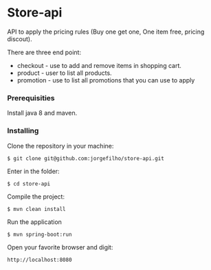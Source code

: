 # Store-api

API to apply the pricing rules (Buy one get one, One item free, pricing discout). 

There are three end point:

* checkout  - use to add and remove items in shopping cart.
* product - user to list all products.
* promotion - use to list all promotions that you can use to apply


### Prerequisities

Install java 8 and maven.

### Installing


Clone the repository in your machine:

```
$ git clone git@github.com:jorgefilho/store-api.git
```

Enter in the folder:

```
$ cd store-api
```

Compile the project:

```
$ mvn clean install
```

Run the application 

```
$ mvn spring-boot:run
```

Open your favorite browser and digit:

```
http://localhost:8080
```


